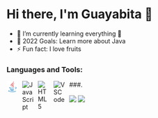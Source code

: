 # Hi there, I'm Guayabita 👋 

- 🌱 I’m currently learning everything 🤣
- 🥅 2022 Goals: Learn more about Java
- ⚡ Fun fact: I love fruits

### Languages and Tools:

<img align= "left" alt="Java" width="26px" src="https://raw.githubusercontent.com/devicons/devicon/master/icons/java/java-original.svg" style="padding-right:10px;"/>
<img align= "left" alt="JavaScript" width="26px" src="https://cdn.jsdelivr.net/gh/devicons/devicon/icons/javascript/javascript-original.svg" style="padding-right:10px;"/>
<img align= "left" alt="HTML5" width="26px" src="https://cdn.jsdelivr.net/gh/devicons/devicon/icons/html5/html5-original.svg" style="padding-right:10px;"/>
<img align= "left" alt="VSCode" width="26px" src="https://cdn.jsdelivr.net/gh/devicons/devicon/icons/vscode/vscode-original.svg" style="padding-right:10px;"/>

###.

<img align= "center" src= "https://github-readme-stats.vercel.app/api?username=guayabitaa&show_icons=true&hide_border=true&theme=react"/>
<img align= "center" src= "https://github-readme-stats.vercel.app/api/top-langs/?username=guayabitaa&layout=compact&theme=react"/>

